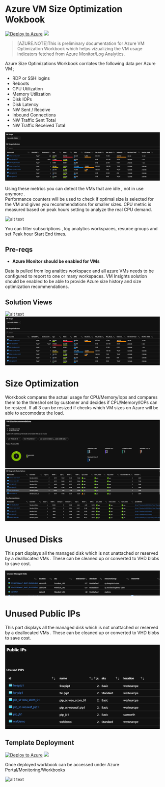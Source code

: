 # Azure VM Size Optimization Wokbook

[![Deploy to Azure](http://azuredeploy.net/deploybutton.png)](https://portal.azure.com/#create/Microsoft.Template/uri/https%3A%2F%2Fraw.githubusercontent.com%2FVolkanco%2FAzureDeploy%2Fmaster%2FOMSSolutions%2Fvm-size-optimization%2Fazuredeploy.json) 
<a href="http://armviz.io/#/?load=https%3A%2F%2raw.githubusercontent.com%2FVolkanco%2FAzureDeploy%2Fmaster%2FOMSSolutions%2Fvm-size-optimization%2Fazuredeploy.json" target="_blank">
    <img src="http://armviz.io/visualizebutton.png"/>
</a>

>[AZURE.NOTE]This is preliminary documentation for Azure VM Optimization Workbook which helps vizualizing the  VM usage indicators fetched from Azure Monitor/Log Analytics.


Azure Size Optimizations Workbook  corrlates  the following data per Azure VM ;

* RDP or SSH logins
* Reboots
* CPU Utilization 
* Memory Utilization
* Disk IOPs
* Disk Latency
* NW Sent / Receive
* Inbound Connections
* NW Traffic Sent Total
* NW Traffic Received Total

![alt text](images/wbimage2.PNG "VM Usage")

Using these metrics  you can detect the VMs  that are idle ,  not in use anymore .  
Performance counters will be used to  check if optimal size is selected for the VM and gives you recommendations for smaller sizes. 
CPU metric is measured  based on peak hours setting  to analyze the real CPU  demand.


![alt text](images/wbimage5.PNG "Parameters")


You can filter subscriptions , log analytics workspaces, resurce groups and set Peak hour Start End times. 

## Pre-reqs

- **Azure Monitor should be enabled for VMs**

Data is pulled from log analtics workspace and  all azure VMs  needs to be configured to report to one or many workspaces. 
VM Insights solution should be enabled to be able to provide Azure size history and size optimization recommendations.


## Solution Views 

![alt text](images/wbimage1.PNG "part1")
![alt text](images/wbimage2.PNG "Part2")

# Size Optimization 
Workbook compares the actual usage for CPU/Memory/Iops and compares them to the threshol set by customer  and decides if CPU/Memory/IOPs can be resized. If all 3 can be resized  if checks which VM sizes on Azure will be able to accomodate the load.  

![alt text](images/wbimage3.PNG "Part3")
![alt text](images/wbimage10.PNG "Part4")

# Unused Disks

This part displays all the managed disk which is not unattached or reserved by a deallocated VMs . These can be cleaned up or converted to VHD blobs to save cost.

![alt text](images/wbimage4.PNG "Part5")

# Unused Public IPs

This part displays all the managed disk which is not unattached or reserved by a deallocated VMs . These can be cleaned up or converted to VHD blobs to save cost.

![alt text](images/wbimage11.PNG "Part6")

## Template Deployment

[![Deploy to Azure](http://azuredeploy.net/deploybutton.png)](https://portal.azure.com/#create/Microsoft.Template/uri/https%3A%2F%2Fraw.githubusercontent.com%2FVolkanco%2FAzureDeploy%2Fmaster%2FOMSSolutions%2Fvm-size-optimization%2Fazuredeploy.json) 
<a href="http://armviz.io/#/?load=https%3A%2F%2raw.githubusercontent.com%2FVolkanco%2FAzureDeploy%2Fmaster%2FOMSSolutions%2Fvm-size-optimization%2Fazuredeploy.json" target="_blank">
    <img src="http://armviz.io/visualizebutton.png"/>
</a>

Once deployed workbook can be accessed under Azure Portal/Monitoring/Workbooks

![alt text](images/wbimage6.PNG "Workbook")